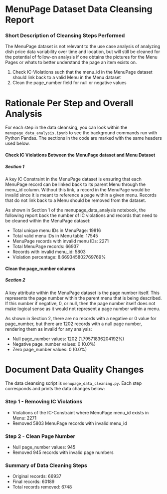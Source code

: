 # MenuPage Dataset Data Cleansing Report

### Short Description of Cleansing Steps Performed

The MenuPage dataset is not relevant to the use case analysis of analyzing dish price data variability over time and location, but will still be cleaned for the potential of follow-on analysis if one obtains the pictures for the Menu Pages or whats to better understand the page an item exists on.

1) Check IC-Violations such that the menu_id in the MenuPage dataset should link back to a valid Menu in the Menu dataset
2) Clean the page_number field for null or negative values

# Rationale Per Step and Overall Analysis

For each step in the data cleansing, you can look within the `menupage_data_analysis.ipynb` to see the background commands run with Python Pandas. The sections in the code are marked with the same headers used below.

#### Check IC Violations Between the MenuPage dataset and Menu Dataset
##### Section 1
A key IC Constraint in the MenuPage dataset is ensuring that each MenuPage record can be linked back to its parent Menu through the menu_id column. Without this link, a record in the MenuPage would be invalid since it is meant to reference a page within a given menu. Records that do not link back to a Menu should be removed from the dataset.

As shown in Section 1 of the menupage_data_analysis notebook, the following report back the number of IC violations and records that need to be cleaned within the MenuPage dataset:

- Total unique menu IDs in MenuPage: 19816
- Total valid menu IDs in Menu table: 17545
- MenuPage records with invalid menu IDs: 2271
- Total MenuPage records: 66937
- Records with invalid menu_id: 5803
- Violation percentage: 8.669345802769769%

#### Clean the page_number columns
##### Section 2

A key attribute within the MenuPage dataset is the page number itself. This represents the page number within the parent menu that is being described. If this number if negative, 0, or null, then the page number itself does not make logical sense as it would not represent a page number within a menu.

As shown in Section 2, there are no records with a negative or 0 value for page_number, but there are 1202 records with a null page number, rendering them as invalid for any analysis:

- Null page_number values: 1202 (1.79571836204192%)
- Negative page_number values: 0 (0.0%)
- Zero page_number values: 0 (0.0%)

# Document Data Quality Changes

The data cleansing script is `menupage_data_cleaning.py`. Each step corresponds and prints the data changes below:

### Step 1 - Removing IC Violations
- Violations of the IC-Constraint where MenuPage menu_id exists in Menu: 2271
- Removed 5803 MenuPage records with invalid menu_id

### Step 2 - Clean Page Number
- Null page_number values: 945
- Removed 945 records with invalid page numbers

### Summary of Data Cleaning Steps
- Original records: 66937
- Final records: 60189
- Total records removed: 6748